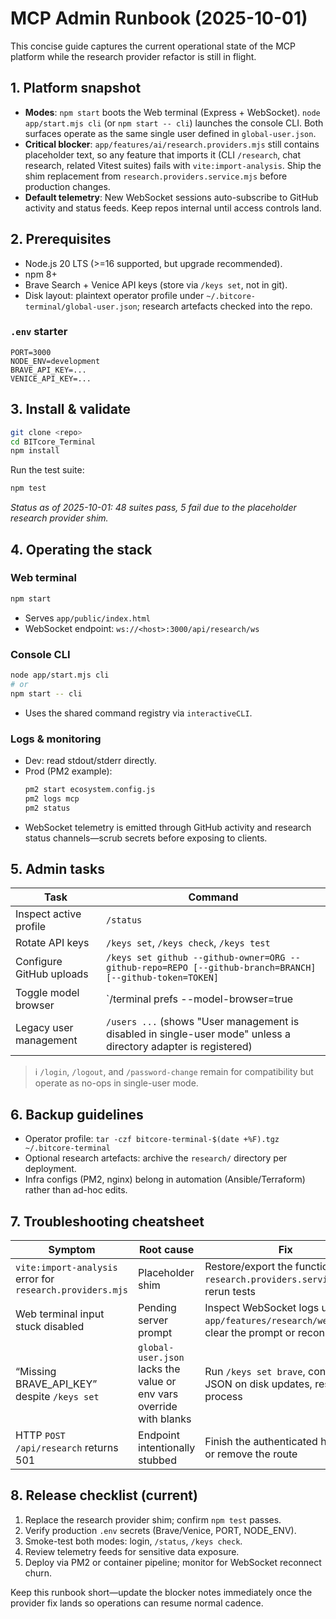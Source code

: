 # MCP Admin Runbook (2025-10-01)

This concise guide captures the current operational state of the MCP platform while the research provider refactor is still in flight.

## 1. Platform snapshot
- **Modes**: `npm start` boots the Web terminal (Express + WebSocket). `node app/start.mjs cli` (or `npm start -- cli`) launches the console CLI. Both surfaces operate as the same single user defined in `global-user.json`.
- **Critical blocker**: `app/features/ai/research.providers.mjs` still contains placeholder text, so any feature that imports it (CLI `/research`, chat research, related Vitest suites) fails with `vite:import-analysis`. Ship the shim replacement from `research.providers.service.mjs` before production changes.
- **Default telemetry**: New WebSocket sessions auto-subscribe to GitHub activity and status feeds. Keep repos internal until access controls land.

## 2. Prerequisites
- Node.js 20 LTS (>=16 supported, but upgrade recommended).
- npm 8+
- Brave Search + Venice API keys (store via `/keys set`, not in git).
- Disk layout: plaintext operator profile under `~/.bitcore-terminal/global-user.json`; research artefacts checked into the repo.

### `.env` starter
```
PORT=3000
NODE_ENV=development
BRAVE_API_KEY=...
VENICE_API_KEY=...
```

## 3. Install & validate
```bash
git clone <repo>
cd BITcore_Terminal
npm install
```
Run the test suite:
```bash
npm test
```
_Status as of 2025-10-01: 48 suites pass, 5 fail due to the placeholder research provider shim._

## 4. Operating the stack
### Web terminal
```bash
npm start
```
- Serves `app/public/index.html`
- WebSocket endpoint: `ws://<host>:3000/api/research/ws`

### Console CLI
```bash
node app/start.mjs cli
# or
npm start -- cli
```
- Uses the shared command registry via `interactiveCLI`.

### Logs & monitoring
- Dev: read stdout/stderr directly.
- Prod (PM2 example):
  ```bash
  pm2 start ecosystem.config.js
  pm2 logs mcp
  pm2 status
  ```
- WebSocket telemetry is emitted through GitHub activity and research status channels—scrub secrets before exposing to clients.

## 5. Admin tasks
| Task | Command |
| --- | --- |
| Inspect active profile | `/status` |
| Rotate API keys | `/keys set`, `/keys check`, `/keys test` |
| Configure GitHub uploads | `/keys set github --github-owner=ORG --github-repo=REPO [--github-branch=BRANCH] [--github-token=TOKEN]` |
| Toggle model browser | `/terminal prefs --model-browser=true|false` (CLI) / web settings pane |
| Legacy user management | `/users ...` (shows "User management is disabled in single-user mode" unless a directory adapter is registered) |

> ℹ️ `/login`, `/logout`, and `/password-change` remain for compatibility but operate as no-ops in single-user mode.

## 6. Backup guidelines
- Operator profile: `tar -czf bitcore-terminal-$(date +%F).tgz ~/.bitcore-terminal`
- Optional research artefacts: archive the `research/` directory per deployment.
- Infra configs (PM2, nginx) belong in automation (Ansible/Terraform) rather than ad-hoc edits.

## 7. Troubleshooting cheatsheet
| Symptom | Root cause | Fix |
| --- | --- | --- |
| `vite:import-analysis` error for `research.providers.mjs` | Placeholder shim | Restore/export the functions from `research.providers.service.mjs`, rerun tests |
| Web terminal input stuck disabled | Pending server prompt | Inspect WebSocket logs under `app/features/research/websocket`, clear the prompt or reconnect |
| “Missing BRAVE_API_KEY” despite `/keys set` | `global-user.json` lacks the value or env vars override with blanks | Run `/keys set brave`, confirm the JSON on disk updates, restart the process |
| HTTP `POST /api/research` returns 501 | Endpoint intentionally stubbed | Finish the authenticated handler or remove the route |

## 8. Release checklist (current)
1. Replace the research provider shim; confirm `npm test` passes.
2. Verify production `.env` secrets (Brave/Venice, PORT, NODE_ENV).
3. Smoke-test both modes: login, `/status`, `/keys check`.
4. Review telemetry feeds for sensitive data exposure.
5. Deploy via PM2 or container pipeline; monitor for WebSocket reconnect churn.

Keep this runbook short—update the blocker notes immediately once the provider fix lands so operations can resume normal cadence.